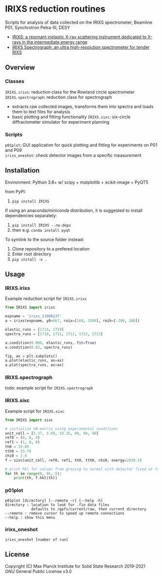 # IRIXS reduction routines

Scripts for analysis of data collected on the IRIXS spectrometer, Beamline P01, Synchrotron Petra-III, DESY

- [IRIXS: a resonant inelastic X-ray scattering instrument dedicated to X-rays in the intermediate energy range](https://doi.org/10.1107/S1600577519017119)  
- [IRIXS Spectrograph: an ultra high-resolution spectrometer for tender RIXS](https://doi.org/10.1107/S1600577521003805)

## Overview

### Classes
`IRIXS.irixs`: reduction class for the Rowland circle spectrometer  
`IRIXS.spectrograph`: reduction class for spectrograph
- extracts raw collected images, transforms them into spectra and loads them to text files for analysis.
- basic plotting and fitting functionality
`IRIXS.sixc`: six-circle diffractometer simulator for experiment planning

### Scripts
`p01plot`: GUI application for quick plotting and fitting for experiments on P01 and P09  
`irixs_oneshot`: check detector images from a specific measurement

## Installation

Environment: Python 3.8+ w/ scipy + matplotlib + scikit-image + PyQT5

from PyPI:
1. `pip install IRIXS`

If using an anaconda/miniconda distribution, it is suggested to install dependencies separately:
1. `pip install IRIXS --no-deps`
2. then e.g. `conda install pyqt`

To symlink to the source folder instead:
1. Clone repository to a prefered location
2. Enter root directory
3. `pip install -e .`


## Usage

### IRIXS.irixs
Example reduction script for `IRIXS.irixs`

```python
from IRIXS import irixs

expname = 'irixs_11009137'
a = irixs(expname, y0=667, roix=[160, 1500], roih=[-200, 200])

elastic_runs = [1713, 1719]
spectra_runs = [1710, 1711, 1712, 1722, 1723]

a.condition(0.006, elastic_runs, fit=True)
a.condition(0.02, spectra_runs)

fig, ax = plt.subplots()
a.plot(elastic_runs, ax=ax)
a.plot(spectra_runs, ax=ax)
```

### IRIXS.spectrograph
todo: example script for `IRIXS.spectrograph`

### IRIXS.sixc
Example script for `IRIXS.sixc`

```python
from IRIXS import sixc

# initialise UB-matrix using experimental conditions
unit_cell = [5.37, 5.60, 19.35, 90, 90, 90]
ref0 = (0, 0, 4)
ref1 = (1, 0, 0)
th0 = 29.85
tth0 = 53.70
chi0 = 2.0
f = sixc(unit_cell, ref0, ref1, th0, tth0, chi0, energy=2838.5)

# print hkl for values from grazing to normal with detector fixed at tth=90
for th in range(0, 95, 5):
    print(th, f.hkl(th))
```

### p01plot
```
p01plot [directory] [--remote -r] [--help -h]
directory : location to look for .fio data files
            defaults to /gpfs/current/raw, then current directory
--remote : remove cursor to speed up remote connections
--help : show this menu
```

### irixs_oneshot

```
irixs_oneshot [number of run]
```

## License

Copyright (C) Max Planck Institute for Solid State Research 2019-2021  
GNU General Public License v3.0
